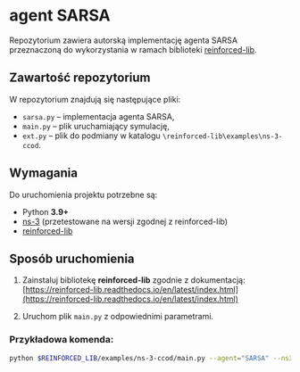 # agent SARSA

Repozytorium zawiera autorską implementację agenta SARSA przeznaczoną do wykorzystania w ramach biblioteki [reinforced-lib](https://reinforced-lib.readthedocs.io/en/latest/index.html).  

## Zawartość repozytorium
W repozytorium znajdują się następujące pliki:
- `sarsa.py` – implementacja agenta SARSA,  
- `main.py` – plik uruchamiający symulację,  
- `ext.py` – plik do podmiany w katalogu `\reinforced-lib\examples\ns-3-ccod`.  

## Wymagania
Do uruchomienia projektu potrzebne są:
- Python **3.9+**  
- [ns-3](https://www.nsnam.org/) (przetestowane na wersji zgodnej z reinforced-lib)  
- [reinforced-lib](https://reinforced-lib.readthedocs.io/en/latest/index.html)  

## Sposób uruchomienia
1. Zainstaluj bibliotekę **reinforced-lib** zgodnie z dokumentacją:  
   [https://reinforced-lib.readthedocs.io/en/latest/index.html](https://reinforced-lib.readthedocs.io/en/latest/index.html)  

2. Uruchom plik `main.py` z odpowiednimi parametrami.  

### Przykładowa komenda:
```bash
python $REINFORCED_LIB/examples/ns-3-ccod/main.py --agent="SARSA" --ns3Path="$YOUR_NS3_PATH"

